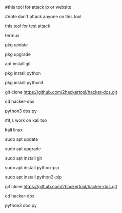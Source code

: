 #this tool for attack ip or website

#note don't attack anyone on this tool

this tool for test attack

termux

pkg update

pkg upgrade

apt install git

pkg install python

pkg install python3

git clone https://github.com/2hackertool/hacker-dos.git

cd hacker-dos

python3 dos.py

#it,s work on kali too

kali linux 

sudo apt update

sudo apt upgrade

sudo apt install git

sudo apt install python-pip

sudo apt install python3-pip

git clone https://github.com/2hackertool/hacker-dos.git

cd hacker-dos

python3 dos.py

